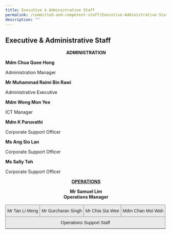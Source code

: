 ```yaml
---
title: Executive & Administrative Staff
permalink: /committed-and-competent-staff/Executive-Administrative-Staff/
description: ""
---
```


## Executive & Administrative Staff

**<center>ADMINISTRATION</center>**

**Mdm Chua Quee Hong**

Administration Manager

  

**Mr Muhammad Raimi Bin Rawi**

Administrative Executive

  

**Mdm Wong Mon Yee**

ICT Manager

  

**Mdm K Paruvathi** 

Corporate Support Officer

  

**Ms Ang Sio Lan**

Corporate Support Officer

  

**Ms Sally Toh**

Corporate Support Officer

**<center><u>OPERATIONS</u></center>**

**<center>Mr Samuel Lim <br>Operations Manager</center>**

<style type="text/css">
.tg  {border-collapse:collapse;border-spacing:0;}
.tg td{border-color:black;border-style:solid;border-width:1px;font-family:Arial, sans-serif;font-size:14px;
  overflow:hidden;padding:10px 5px;word-break:normal;}
.tg th{border-color:black;border-style:solid;border-width:1px;font-family:Arial, sans-serif;font-size:14px;
  font-weight:normal;overflow:hidden;padding:10px 5px;word-break:normal;}
.tg .tg-hvl7{background-color:#EAEAEA;border-color:inherit;color:#222;text-align:center;vertical-align:middle}
</style>
<table class="tg">
<thead>
  <tr>
    <th class="tg-hvl7"><span style="color:#222;background-color:#EAEAEA">Mr Tan Li Meng</span></th>
    <th class="tg-hvl7"><span style="color:#222;background-color:#EAEAEA">Mr Gurcharan Singh</span></th>
    <th class="tg-hvl7"><span style="color:#222;background-color:#EAEAEA">Mr Chia Sia Wee</span></th>
    <th class="tg-hvl7"><span style="color:#222;background-color:#EAEAEA">Mdm Chan Moi Wah</span></th>
  </tr>
</thead>
<tbody>
  <tr>
    <td class="tg-hvl7" colspan="4"><span style="color:#222;background-color:#EAEAEA">Operations Support Staff</span></td>
  </tr>
</tbody>
</table>